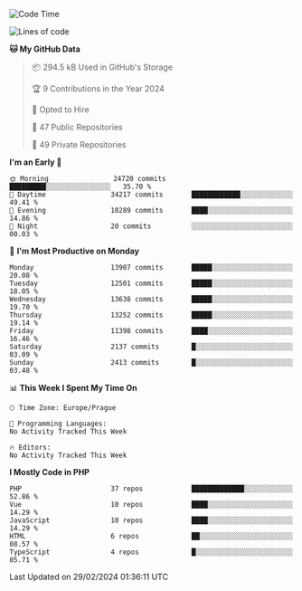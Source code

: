 <!--START_SECTION:waka-->
![Code Time](http://img.shields.io/badge/Code%20Time-1%2C583%20hrs%2058%20mins-blue)

![Lines of code](https://img.shields.io/badge/From%20Hello%20World%20I%27ve%20Written-21.8%20million%20lines%20of%20code-blue)

**🐱 My GitHub Data** 

> 📦 294.5 kB Used in GitHub's Storage 
 > 
> 🏆 9 Contributions in the Year 2024
 > 
> 💼 Opted to Hire
 > 
> 📜 47 Public Repositories 
 > 
> 🔑 49 Private Repositories 
 > 
**I'm an Early 🐤** 

```text
🌞 Morning                24720 commits       █████████░░░░░░░░░░░░░░░░   35.70 % 
🌆 Daytime                34217 commits       ████████████░░░░░░░░░░░░░   49.41 % 
🌃 Evening                10289 commits       ████░░░░░░░░░░░░░░░░░░░░░   14.86 % 
🌙 Night                  20 commits          ░░░░░░░░░░░░░░░░░░░░░░░░░   00.03 % 
```
📅 **I'm Most Productive on Monday** 

```text
Monday                   13907 commits       █████░░░░░░░░░░░░░░░░░░░░   20.08 % 
Tuesday                  12501 commits       █████░░░░░░░░░░░░░░░░░░░░   18.05 % 
Wednesday                13638 commits       █████░░░░░░░░░░░░░░░░░░░░   19.70 % 
Thursday                 13252 commits       █████░░░░░░░░░░░░░░░░░░░░   19.14 % 
Friday                   11398 commits       ████░░░░░░░░░░░░░░░░░░░░░   16.46 % 
Saturday                 2137 commits        █░░░░░░░░░░░░░░░░░░░░░░░░   03.09 % 
Sunday                   2413 commits        █░░░░░░░░░░░░░░░░░░░░░░░░   03.48 % 
```


📊 **This Week I Spent My Time On** 

```text
🕑︎ Time Zone: Europe/Prague

💬 Programming Languages: 
No Activity Tracked This Week

🔥 Editors: 
No Activity Tracked This Week
```

**I Mostly Code in PHP** 

```text
PHP                      37 repos            █████████████░░░░░░░░░░░░   52.86 % 
Vue                      10 repos            ████░░░░░░░░░░░░░░░░░░░░░   14.29 % 
JavaScript               10 repos            ████░░░░░░░░░░░░░░░░░░░░░   14.29 % 
HTML                     6 repos             ██░░░░░░░░░░░░░░░░░░░░░░░   08.57 % 
TypeScript               4 repos             █░░░░░░░░░░░░░░░░░░░░░░░░   05.71 % 
```




 Last Updated on 29/02/2024 01:36:11 UTC
<!--END_SECTION:waka-->
<!--
**AlexKratky/AlexKratky** is a ✨ _special_ ✨ repository because its `README.md` (this file) appears on your GitHub profile.

Here are some ideas to get you started:

- 🔭 I’m currently working on ...
- 🌱 I’m currently learning ...
- 👯 I’m looking to collaborate on ...
- 🤔 I’m looking for help with ...
- 💬 Ask me about ...
- 📫 How to reach me: ...
- 😄 Pronouns: ...
- ⚡ Fun fact: ...
-->
